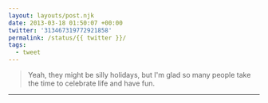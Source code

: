 ```yaml
---
layout: layouts/post.njk
date: 2013-03-18 01:50:07 +00:00
twitter: '313467319772921858'
permalink: /status/{{ twitter }}/
tags: 
  - tweet
---
```


> Yeah, they might be silly holidays, but I'm glad so many people take the time to celebrate life and have fun.

---
